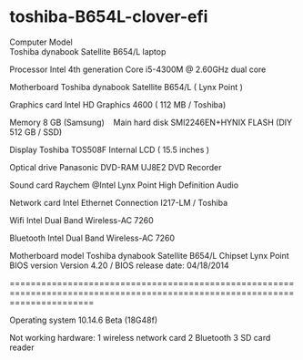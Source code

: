 # toshiba-B654L-clover-efi
Computer Model            
Toshiba dynabook Satellite B654/L laptop

Processor
Intel 4th generation Core i5-4300M @ 2.60GHz dual core

Motherboard
Toshiba dynabook Satellite B654/L ( Lynx Point )

Graphics card
Intel HD Graphics 4600 ( 112 MB / Toshiba)

Memory 
8 GB (Samsung)
   
Main hard disk
SMI2246EN+HYNIX FLASH (DIY 512 GB / SSD)

Display
Toshiba TOS508F Internal LCD ( 15.5 inches )

Optical drive
Panasonic DVD-RAM UJ8E2 DVD Recorder

Sound card
Raychem @Intel Lynx Point High Definition Audio

Network card
Intel Ethernet Connection I217-LM / Toshiba

Wifi
Intel Dual Band Wireless-AC 7260

Bluetooth
Intel Dual Band Wireless-AC 7260

Motherboard model Toshiba dynabook Satellite B654/L
Chipset Lynx Point
BIOS version Version 4.20 / BIOS release date: 04/18/2014

============================================================================================================================

Operating system
10.14.6 Beta (18G48f)

Not working hardware:
1 wireless network card
2 Bluetooth
3 SD card reader
